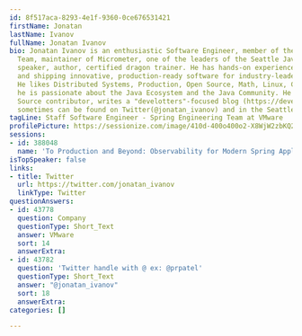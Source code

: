 ```yaml
---
id: 8f517aca-8293-4e1f-9360-0ce676531421
firstName: Jonatan
lastName: Ivanov
fullName: Jonatan Ivanov
bio: Jonatan Ivanov is an enthusiastic Software Engineer, member of the Spring Engineering
  Team, maintainer of Micrometer, one of the leaders of the Seattle Java User Group,
  speaker, author, certified dragon trainer. He has hands-on experience in developing
  and shipping innovative, production-ready software for industry-leader companies.
  He likes Distributed Systems, Production, Open Source, Math, Linux, Cloud environments;
  he is passionate about the Java Ecosystem and the Java Community. He is an Open
  Source contributor, writes a "develotters"-focused blog (https://develotters.com),
  sometimes can be found on Twitter(@jonatan_ivanov) and in the Seattle area.
tagLine: Staff Software Engineer - Spring Engineering Team at VMware
profilePicture: https://sessionize.com/image/410d-400o400o2-X8WjW2zbKQ26FoYfgfFR6t.jpg
sessions:
- id: 388048
  name: 'To Production and Beyond: Observability for Modern Spring Applications'
isTopSpeaker: false
links:
- title: Twitter
  url: https://twitter.com/jonatan_ivanov
  linkType: Twitter
questionAnswers:
- id: 43778
  question: Company
  questionType: Short_Text
  answer: VMware
  sort: 14
  answerExtra: 
- id: 43782
  question: 'Twitter handle with @ ex: @prpatel'
  questionType: Short_Text
  answer: "@jonatan_ivanov"
  sort: 18
  answerExtra: 
categories: []

---
```

